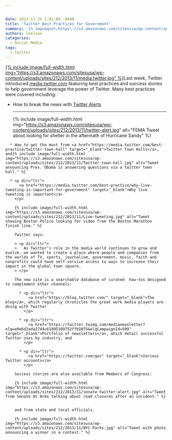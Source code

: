```yaml
---


date: 2013-11-25 1:01:09 -0400
title: 'Twitter Best Practices for Government'
summary: '{% img=&quot;https\://s3.amazonaws.com/sitesusa/wp-content/uploads/sites/212/2013/11/media.twitter.jpg&quot; alt=&quot;Twitter.media logo showing collage of photos showing labels overlaying images\: Television over two guys sitting in chairs in the plains, &amp;quot;government&amp;quot; overlaying a &amp;quot;Vote&amp;quot; button, &amp;quot;Sports&amp;quot; overlaying a basketball, &amp;quot;New&amp;quot; overlaying a map of the world, &amp;quot;music&amp;quot; overlaying a band playing at an outdoor concert, &amp;quot;non-profit&amp;quot; overlaying a portion of a sign that'
authors: lnelson
categories:
  - Social Media
tags:
  - Twitter
---
```


<p dir="ltr" style="text-align: left;">
  <a href="https://s3.amazonaws.com/sitesusa/wp-content/uploads/sites/212/2013/11/media.twitter.jpg">
{% include image/full-width.html img="https://s3.amazonaws.com/sitesusa/wp-content/uploads/sites/212/2013/11/media.twitter.jpg" %}</a>Last week, Twitter introduced <a href="https://media.twitter.com/">media.twitter.com</a> featuring best practices and success stories to help government  leverage the power of Twitter. Many best practices were covered  including:
</p>

  * How to break the news with [Twitter Alerts](https://media.twitter.com/best-practice/twitter-alerts)
  
    * * *
    
    {% include image/full-width.html img="https://s3.amazonaws.com/sitesusa/wp-content/uploads/sites/212/2013/11/twitter-alert.jpg" alt="FEMA Tweet about looking for shelter in the aftermath of Hurricane Sandy" %}
 </li> 
    
      * How to get the most from <a href="https://media.twitter.com/best-practice/twitter-town-hall" target="_blank">Twitter Town Halls</a>, and{% include image/full-width.html img="https://s3.amazonaws.com/sitesusa/wp-content/uploads/sites/212/2013/11/Twitter-town-hall.jpg" alt="Tweet announcing Pres. Obama is answering questions via a twitter town hall." %}

      * <p dir="ltr">
          <a href="https://media.twitter.com/best-practice/why-live-tweeting-is-important-for-government" target="_blank">Why live tweeting is important</a>
        </p>
        
        {% include image/full-width.html img="https://s3.amazonaws.com/sitesusa/wp-content/uploads/sites/212/2013/11/Live-tweeting.jpg" alt="Tweet showing Boston Police looking for video from the Boston Marathon finish line." %}
</li> </ul> 
        
        Twitter says:
        
        > <p dir="ltr">
        >   As Twitter’s role in the media world continues to grow and evolve, we wanted to create a place where people and companies from the worlds of TV, sports, journalism, government, music, faith and nonprofits could have self-service access to ways to increase their impact in the global town square.
        > </p>
        
        The new site is a searchable database of curated  how-tos designed to complement other channels:
        
          * <p dir="ltr">
              <a href="https://blog.twitter.com/" target="_blank">The blog</a>, which regularly chronicles the great work media players are doing with Twitter
            </p>
        
          * <p dir="ltr">
              <a href="https://twitter.twimg.com/medianewsletter?elq=e0e6d2ada2744c61895109752ffb1075&elqCampaignId=508" target="_blank">Portfolio of newsletters</a>, which detail successful Twitter uses by industry, and
            </p>
        
          * <p dir="ltr">
              <a href="https://twitter.com/gov" target="_blank">Various Twitter accounts</a>
            </p>
        
        Success stories are also available from Members of Congress:
        
        {% include image/full-width.html img="https://s3.amazonaws.com/sitesusa/wp-content/uploads/sites/212/2013/11/senate-twitter-alert.jpg" alt="Tweet from Senate At Arms talking about road closures after an incident." %}

        
        and from state and local officials.
        
        {% include image/full-width.html img="https://s3.amazonaws.com/sitesusa/wp-content/uploads/sites/212/2013/11/NYC-Parks.jpg" alt="Tweet with photo announcing a winner in a contest." %}
